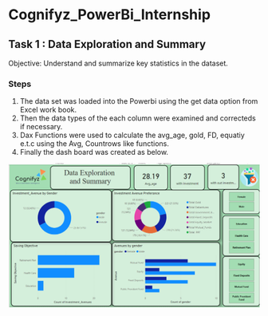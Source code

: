 # Cognifyz_PowerBi_Internship
## Task 1 : Data Exploration and Summary
Objective: Understand and summarize key statistics in the dataset.
### Steps
1. The data set was loaded into the Powerbi using the get data option from Excel work book.
2. Then the data types of the each column were examined and correcteds if necessary.
3. Dax Functions were  used to calculate the avg_age, gold, FD, equatiy e.t.c using the Avg, Countrows like functions.
4. Finally the dash board was created as below.

![alt text](Task_1.png)




